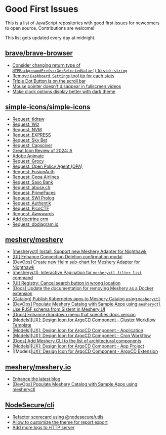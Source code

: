 # Good First Issues

This is a list of JavaScript repositories with good first issues for newcomers to open source. Contributions are welcome!

This list gets updated every day at midnight.

## [brave/brave-browser](https://github.com/brave/brave-browser)

- [Consider changing return type of `NTPBackgroundPrefs::GetSelectedValue()` to `std::string`](https://github.com/brave/brave-browser/issues/25602)
- [Remove `Dashboard Settings` tool tip for each stats](https://github.com/brave/brave-browser/issues/6084)
- [Triple Dot Button is on the  scroll bar ](https://github.com/brave/brave-browser/issues/36298)
- [Mouse pointer doesn't disappear in fullscreen videos](https://github.com/brave/brave-browser/issues/17292)
- [Make clock options display better with dark theme](https://github.com/brave/brave-browser/issues/12061)

## [simple-icons/simple-icons](https://github.com/simple-icons/simple-icons)

- [Request: tldraw](https://github.com/simple-icons/simple-icons/issues/10648)
- [Request: Wiz](https://github.com/simple-icons/simple-icons/issues/10612)
- [Request: NVM](https://github.com/simple-icons/simple-icons/issues/10075)
- [Request: EXPRESS](https://github.com/simple-icons/simple-icons/issues/10570)
- [Request: Sky Bet](https://github.com/simple-icons/simple-icons/issues/10479)
- [Request: Capsolver](https://github.com/simple-icons/simple-icons/issues/10493)
- [Great Icon Review of 2024: A](https://github.com/simple-icons/simple-icons/issues/10282)
- [Adobe Animate](https://github.com/simple-icons/simple-icons/issues/9177)
- [Request: Grocy](https://github.com/simple-icons/simple-icons/issues/6831)
- [Request: Open Policy Agent (OPA)](https://github.com/simple-icons/simple-icons/issues/6643)
- [Request: FusionAuth](https://github.com/simple-icons/simple-icons/issues/6444)
- [Request: Copa Airlines](https://github.com/simple-icons/simple-icons/issues/6267)
- [Request: Saxo Bank](https://github.com/simple-icons/simple-icons/issues/10546)
- [Request: abuse.ch](https://github.com/simple-icons/simple-icons/issues/6888)
- [Request: PrimeFaces](https://github.com/simple-icons/simple-icons/issues/5603)
- [Request: SWI Prolog](https://github.com/simple-icons/simple-icons/issues/6110)
- [Request: Authentik](https://github.com/simple-icons/simple-icons/issues/10345)
- [Request: PicoCTF](https://github.com/simple-icons/simple-icons/issues/10524)
- [Request: Awwwards](https://github.com/simple-icons/simple-icons/issues/10536)
- [Add doctrine orm](https://github.com/simple-icons/simple-icons/issues/8572)
- [Request: dbdiagram.io](https://github.com/simple-icons/simple-icons/issues/10475)

## [meshery/meshery](https://github.com/meshery/meshery)

- [[mesheryctl] Install: Support new Meshery Adapter for Nighthawk](https://github.com/meshery/meshery/issues/10371)
- [[UI] Enhance Connection Deletion confirmation modal](https://github.com/meshery/meshery/issues/10558)
- [[DevOps] Create new Helm sub-chart for Meshery Adapter for Nighthawk](https://github.com/meshery/meshery/issues/10370)
- [[mesheryctl]: Interactive Pagination for `mesheryctl filter list` command](https://github.com/meshery/meshery/issues/10366)
- [[UI] Registry: Cancel search button in wrong location](https://github.com/meshery/meshery/issues/10430)
- [[Docs] Update the documentation for removing Meshery as a Docker extension](https://github.com/meshery/meshery/issues/9901)
- [[Catalog] Publish Kubernetes apps to Meshery Catalog using `mesheryctl`](https://github.com/meshery/meshery/issues/10444)
- [[DevOps] Populate Meshery Catalog with Sample Apps using `mesheryctl`](https://github.com/meshery/meshery/issues/10458)
- [Use RJSF schema from Sistent in Meshery UI](https://github.com/meshery/meshery/issues/10445)
- [[Docs] Enhance dropdown menu that specifies docs version](https://github.com/meshery/meshery/issues/9227)
- [[Models][UX]: Design Icon for ArgoCD Component - Cluster Workflow Template](https://github.com/meshery/meshery/issues/10295)
- [[Models][UX]: Design Icon for ArgoCD Component - Application](https://github.com/meshery/meshery/issues/10293)
- [[Models][UX]: Design Icon for ArgoCD Component - Cron Workflow](https://github.com/meshery/meshery/issues/10296)
- [[Docs] Add Meshery CLI to the list of architectural components](https://github.com/meshery/meshery/issues/9623)
- [[Models][UX]: Design Icon for ArgoCD Component - App Project ](https://github.com/meshery/meshery/issues/10291)
- [[Models][UX}: Design Icon for ArgoCD Component - ArgoCD Extension](https://github.com/meshery/meshery/issues/10290)

## [meshery/meshery.io](https://github.com/meshery/meshery.io)

- [Enhance the latest blog](https://github.com/meshery/meshery.io/issues/1651)
- [[DevOps] Populate Meshery Catalog with Sample Apps using mesheryctl](https://github.com/meshery/meshery.io/issues/1650)

## [NodeSecure/cli](https://github.com/NodeSecure/cli)

- [Refactor scorecard using @nodesecure/utils](https://github.com/NodeSecure/cli/issues/364)
- [Allow to customize the theme for report export](https://github.com/NodeSecure/cli/issues/352)
- [Add more logs to HTTP server](https://github.com/NodeSecure/cli/issues/351)

